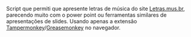 <p>Script que permiti que apresente letras de música do site <a href="https://www.letras.mus.br/" target="_blank">Letras.mus.br<a>, parecendo muito com o power point ou ferramentas similares de apresentações de slides. Usando apenas a extensão <a href="https://chrome.google.com/webstore/detail/tampermonkey/dhdgffkkebhmkfjojejmpbldmpobfkfo?hl=pt-BR" target="_blank">Tampermonkey<a>/<a href="https://addons.mozilla.org/pt-BR/firefox/addon/greasemonkey/" target="_blank">Greasemonkey<a> no navegador.</p>
